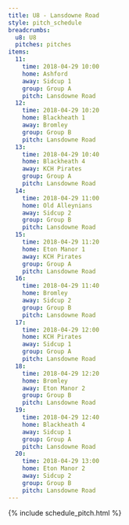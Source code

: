 ```yaml
---
title: U8 - Lansdowne Road
style: pitch_schedule
breadcrumbs:
  u8: U8
  pitches: pitches
items:
  11:
    time: 2018-04-29 10:00
    home: Ashford
    away: Sidcup 1
    group: Group A
    pitch: Lansdowne Road
  12:
    time: 2018-04-29 10:20
    home: Blackheath 1
    away: Bromley
    group: Group B
    pitch: Lansdowne Road
  13:
    time: 2018-04-29 10:40
    home: Blackheath 4
    away: KCH Pirates
    group: Group A
    pitch: Lansdowne Road
  14:
    time: 2018-04-29 11:00
    home: Old Alleynians
    away: Sidcup 2
    group: Group B
    pitch: Lansdowne Road
  15:
    time: 2018-04-29 11:20
    home: Eton Manor 1
    away: KCH Pirates
    group: Group A
    pitch: Lansdowne Road
  16:
    time: 2018-04-29 11:40
    home: Bromley
    away: Sidcup 2
    group: Group B
    pitch: Lansdowne Road
  17:
    time: 2018-04-29 12:00
    home: KCH Pirates
    away: Sidcup 1
    group: Group A
    pitch: Lansdowne Road
  18:
    time: 2018-04-29 12:20
    home: Bromley
    away: Eton Manor 2
    group: Group B
    pitch: Lansdowne Road
  19:
    time: 2018-04-29 12:40
    home: Blackheath 4
    away: Sidcup 1
    group: Group A
    pitch: Lansdowne Road
  20:
    time: 2018-04-29 13:00
    home: Eton Manor 2
    away: Sidcup 2
    group: Group B
    pitch: Lansdowne Road
---
```


{% include schedule_pitch.html %}
